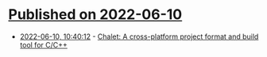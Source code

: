 # [Published on 2022-06-10](index.md)

* [2022-06-10, 10:40:12](https://news.ycombinator.com/item?id=31692248) - [Chalet: A cross-platform project format and build tool for C/C++](https://www.chalet-work.space)
